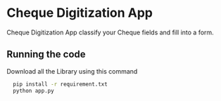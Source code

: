 
# Cheque Digitization App

Cheque Digitization App classify your Cheque fields and fill into
a form.




## Running the code

Download all the Library using this command

```bash
  pip install -r requirement.txt
  python app.py
```



